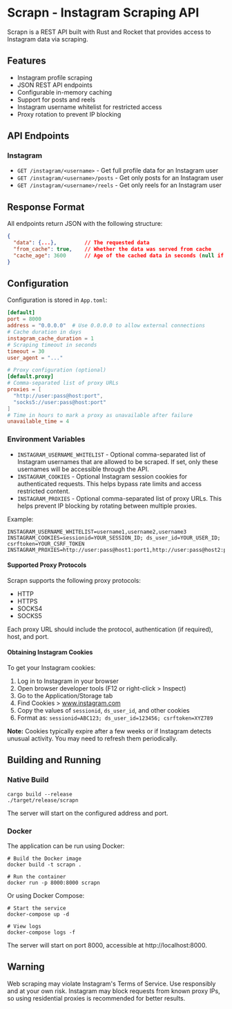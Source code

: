 # Scrapn - Instagram Scraping API

Scrapn is a REST API built with Rust and Rocket that provides access to Instagram data via scraping.

## Features

- Instagram profile scraping
- JSON REST API endpoints
- Configurable in-memory caching
- Support for posts and reels
- Instagram username whitelist for restricted access
- Proxy rotation to prevent IP blocking

## API Endpoints

### Instagram

- `GET /instagram/<username>` - Get full profile data for an Instagram user
- `GET /instagram/<username>/posts` - Get only posts for an Instagram user
- `GET /instagram/<username>/reels` - Get only reels for an Instagram user

## Response Format

All endpoints return JSON with the following structure:

```json
{
  "data": {...},         // The requested data
  "from_cache": true,    // Whether the data was served from cache
  "cache_age": 3600      // Age of the cached data in seconds (null if not from cache)
}
```

## Configuration

Configuration is stored in `App.toml`:

```toml
[default]
port = 8000
address = "0.0.0.0"  # Use 0.0.0.0 to allow external connections
# Cache duration in days
instagram_cache_duration = 1
# Scraping timeout in seconds
timeout = 30
user_agent = "..."

# Proxy configuration (optional)
[default.proxy]
# Comma-separated list of proxy URLs
proxies = [
  "http://user:pass@host:port",
  "socks5://user:pass@host:port"
]
# Time in hours to mark a proxy as unavailable after failure
unavailable_time = 4
```

### Environment Variables

- `INSTAGRAM_USERNAME_WHITELIST` - Optional comma-separated list of Instagram usernames that are allowed to be scraped. If set, only these usernames will be accessible through the API.
- `INSTAGRAM_COOKIES` - Optional Instagram session cookies for authenticated requests. This helps bypass rate limits and access restricted content.
- `INSTAGRAM_PROXIES` - Optional comma-separated list of proxy URLs. This helps prevent IP blocking by rotating between multiple proxies.

Example:
```
INSTAGRAM_USERNAME_WHITELIST=username1,username2,username3
INSTAGRAM_COOKIES=sessionid=YOUR_SESSION_ID; ds_user_id=YOUR_USER_ID; csrftoken=YOUR_CSRF_TOKEN
INSTAGRAM_PROXIES=http://user:pass@host1:port1,http://user:pass@host2:port2,socks5://user:pass@host3:port3
```

#### Supported Proxy Protocols

Scrapn supports the following proxy protocols:
- HTTP
- HTTPS
- SOCKS4
- SOCKS5

Each proxy URL should include the protocol, authentication (if required), host, and port.

#### Obtaining Instagram Cookies

To get your Instagram cookies:
1. Log in to Instagram in your browser
2. Open browser developer tools (F12 or right-click > Inspect)
3. Go to the Application/Storage tab
4. Find Cookies > www.instagram.com
5. Copy the values of `sessionid`, `ds_user_id`, and other cookies
6. Format as: `sessionid=ABC123; ds_user_id=123456; csrftoken=XYZ789`

**Note:** Cookies typically expire after a few weeks or if Instagram detects unusual activity. You may need to refresh them periodically.

## Building and Running

### Native Build

```
cargo build --release
./target/release/scrapn
```

The server will start on the configured address and port.

### Docker

The application can be run using Docker:

```
# Build the Docker image
docker build -t scrapn .

# Run the container
docker run -p 8000:8000 scrapn
```

Or using Docker Compose:

```
# Start the service
docker-compose up -d

# View logs
docker-compose logs -f
```

The server will start on port 8000, accessible at http://localhost:8000.

## Warning

Web scraping may violate Instagram's Terms of Service. Use responsibly and at your own risk. Instagram may block requests from known proxy IPs, so using residential proxies is recommended for better results.